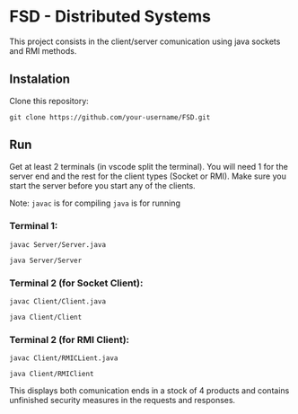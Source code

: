 # FSD - Distributed Systems

This project consists in the client/server comunication using java sockets and RMI methods.

## Instalation
Clone this repository:
```
git clone https://github.com/your-username/FSD.git 
```
## Run
Get at least 2 terminals (in vscode split the terminal). You will need 1 for the server end and the rest for the client types (Socket or RMI). Make sure you start the server before you start any of the clients.

Note: 
```javac``` is for compiling
```java``` is for running
### Terminal 1:
```
javac Server/Server.java
```
```
java Server/Server
```
### Terminal 2 (for Socket Client):
```
javac Client/Client.java
```
```
java Client/Client
```
### Terminal 2 (for RMI Client):
```
javac Client/RMICLient.java
```
```
java Client/RMIClient
```
This displays both comunication ends in a stock of 4 products and contains unfinished security measures in the requests and responses.
